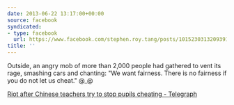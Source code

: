 ```yaml
---
date: 2013-06-22 13:17:00+00:00
source: facebook
syndicated:
- type: facebook
  url: https://www.facebook.com/stephen.roy.tang/posts/10152303132093912
title: ''
---
```


Outside, an angry mob of more than 2,000 people had gathered to vent its rage, smashing cars and chanting: "We want fairness. There is no fairness if you do not let us cheat." @_@

[Riot after Chinese teachers try to stop pupils cheating - Telegraph](http://www.telegraph.co.uk/news/worldnews/asia/china/10132391/Riot-after-Chinese-teachers-try-to-stop-pupils-cheating.html)